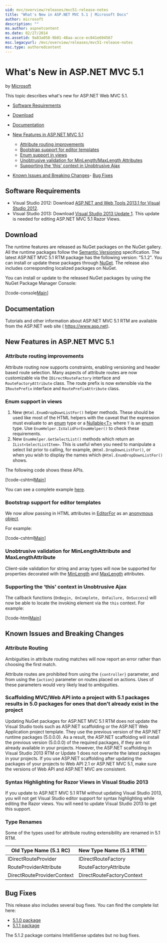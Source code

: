 ```yaml
---
uid: mvc/overview/releases/mvc51-release-notes
title: "What's New in ASP.NET MVC 5.1 | Microsoft Docs"
author: microsoft
description: ""
ms.author: aspnetcontent
ms.date: 02/27/2014
ms.assetid: 9a83a058-9b01-48aa-acce-ec041e694567
msc.legacyurl: /mvc/overview/releases/mvc51-release-notes
msc.type: authoredcontent
---
```

What's New in ASP.NET MVC 5.1
====================
by [Microsoft](https://github.com/microsoft)

This topic describes what's new for ASP.NET Web MVC 5.1.

- [Software Requirements](#SoftwareRequirements)
- [Download](#download)
- [Documentation](#documentation)
- [New Features in ASP.NET MVC 5.1](#new-features)

    - [Attribute routing improvements](#AttributeRouting)
    - [Bootstrap support for editor templates](#Bootstrap)
    - [Enum support in views](#Enum)
    - [Unobtrusive validation for MinLength/MaxLength Attributes](#Unobtrusive)
    - [Supporting the ‘this' context in Unobtrusive Ajax](#thisContext)
- [Known Issues and Breaking Changes](#KnownBreakingChanges)- [Bug Fixes](#bug-fixes)

<a id="SoftwareRequirements"></a>
## Software Requirements

- Visual Studio 2012: Download [ASP.NET and Web Tools 2013.1 for Visual Studio 2012](https://go.microsoft.com/fwlink/?LinkId=390062).
- Visual Studio 2013: Download [Visual Studio 2013 Update 1](https://go.microsoft.com/fwlink/?LinkId=390064). This update is needed for editing ASP.NET MVC 5.1 Razor Views.

<a id="download"></a>
## Download

The runtime features are released as NuGet packages on the NuGet gallery. All the runtime packages follow the [Semantic Versioning](http://semver.org/) specification. The latest ASP.NET MVC 5.1 RTM package has the following version: "5.1.2". You can install or update these packages through [NuGet](http://www.nuget.org/packages/Microsoft.AspNet.Mvc/). The release also includes corresponding localized packages on NuGet.

You can install or update to the released NuGet packages by using the NuGet Package Manager Console:

[!code-console[Main](mvc51-release-notes/samples/sample1.cmd)]

<a id="documentation"></a>
## Documentation

Tutorials and other information about ASP.NET MVC 5.1 RTM are available from the ASP.NET web site ( https://www.asp.net). 

<a id="new-features"></a>
## New Features in ASP.NET MVC 5.1

<a id="AttributeRouting"></a>

### Attribute routing improvements

 Attribute routing now supports constraints, enabling versioning and header based route selection. Many aspects of attribute routes are now customizable via the `IDirectRouteFactory` interface and `RouteFactoryAttribute` class. The route prefix is now extensible via the `IRoutePrefix` interface and `RoutePrefixAttribute` class. 

<a id="Enum"></a>

### Enum support in views

1. New `@Html.EnumDropDownListFor()` helper methods. These should be used like most of the HTML helpers with the caveat that the expression must evaluate to an [enum](https://msdn.microsoft.com/en-us/library/cc138362.aspx) type or a [Nullable&lt;T&gt;](https://msdn.microsoft.com/en-us/library/2cf62fcy.aspx) where `T` is an [enum](https://msdn.microsoft.com/en-us/library/cc138362.aspx) type. Use `EnumHelper.IsValidForEnumHelper()` to check these requirements.
2. New `EnumHelper.GetSelectList()` methods which return an `IList<SelectListItem>`. This is useful when you need to manipulate a select list prior to calling, for example, `@Html.DropDownListFor()`, or when you wish to display the names which `@Html.EnumDropDownListFor()` shows.

The following code shows these APIs.

[!code-cshtml[Main](mvc51-release-notes/samples/sample2.cshtml)]

You can see a complete example [here](https://aspnet.codeplex.com/SourceControl/latest#Samples/MVC/EnumSample/).

<a id="Bootstrap"></a>

### Bootstrap support for editor templates

We now allow passing in HTML attributes in [EditorFor](https://msdn.microsoft.com/en-us/library/system.web.mvc.html.editorextensions.editorfor(v=vs.100).aspx) as an [anonymous object](https://msdn.microsoft.com/en-us/library/bb397696.aspx).

For example:

[!code-cshtml[Main](mvc51-release-notes/samples/sample3.cshtml)]

<a id="Unobtrusive"></a>

### Unobtrusive validation for MinLengthAttribute and MaxLengthAttribute

Client-side validation for string and array types will now be supported for properties decorated with the [MinLength](https://msdn.microsoft.com/en-us/library/system.componentmodel.dataannotations.minlengthattribute(v=vs.110).aspx) and [MaxLength](https://msdn.microsoft.com/en-us/library/system.componentmodel.dataannotations.maxlengthattribute(v=vs.110).aspx) attributes.

<a id="thisContext"></a>

### Supporting the ‘this' context in Unobtrusive Ajax

The callback functions (`OnBegin, OnComplete, OnFailure, OnSuccess`) will now be able to locate the invoking element via the `this` context. For example:

[!code-html[Main](mvc51-release-notes/samples/sample4.html)]

<a id="KnownBreakingChanges"></a>

## Known Issues and Breaking Changes

### Attribute Routing

Ambiguities in attribute routing matches will now report an error rather than choosing the first match.

Attribute routes are prohibited from using the `{controller}` parameter, and from using the `{action}` parameter on routes placed on actions. Uses of these parameters would very likely lead to ambiguities. 

### Scaffolding MVC/Web API into a project with 5.1 packages results in 5.0 packages for ones that don't already exist in the project

Updating NuGet packages for ASP.NET MVC 5.1 RTM does not update the Visual Studio tools such as ASP.NET scaffolding or the ASP.NET Web Application project template. They use the previous version of the ASP.NET runtime packages (5.0.0.0). As a result, the ASP.NET scaffolding will install the previous version (5.0.0.0) of the required packages, if they are not already available in your projects. However, the ASP.NET scaffolding in Visual Studio 2013 RTM or Update 1 does not overwrite the latest packages in your projects. If you use ASP.NET scaffolding after updating the packages of your projects to Web API 2.1 or ASP.NET MVC 5.1, make sure the versions of Web API and ASP.NET MVC are consistent. 

### Syntax Highlighting for Razor Views in Visual Studio 2013

If you update to ASP.NET MVC 5.1 RTM without updating Visual Studio 2013, you will not get Visual Studio editor support for syntax highlighting while editing the Razor views. You will need to update Visual Studio 2013 to get this support. 

### Type Renames

Some of the types used for attribute routing extensibility are renamed in 5.1 RTM.

| **Old Type Name (5.1 RC)** | **New Type Name (5.1 RTM)** |
| --- | --- |
| IDirectRouteProvider | IDirectRouteFactory |
| RouteProviderAttribute | RouteFactoryAttribute |
| DirectRouteProviderContext | DirectRouteFactoryContext |

<a id="bug-fixes"></a>
## Bug Fixes

This release also includes several bug fixes. You can find the complete list here:

- [5.1.0 package](https://aspnetwebstack.codeplex.com/workitem/list/advanced?keyword=&amp;status=Closed&amp;type=All&amp;priority=All&amp;release=v5.1%20Preview|v5.1%20RTM&amp;assignedTo=All&amp;component=MVC&amp;sortField=AssignedTo&amp;sortDirection=Ascending&amp;page=0&amp;reasonClosed=Fixed)
- [5.1.1 package](https://aspnetwebstack.codeplex.com/workitem/list/advanced?keyword=&amp;status=All&amp;type=All&amp;priority=All&amp;release=v5.1.1%20RTM&amp;assignedTo=All&amp;component=MVC&amp;sortField=AssignedTo&amp;sortDirection=Ascending&amp;page=0&amp;reasonClosed=Fixed)

The 5.1.2 package contains IntelliSense updates but no bug fixes.
